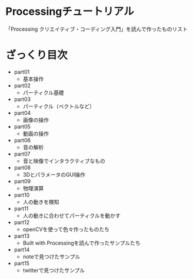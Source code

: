 # Processingチュートリアル
「Processing クリエイティブ・コーディング入門」を読んで作ったものリスト

# ざっくり目次
* part01
  * 基本操作
* part02
  * パーティクル基礎
* part03
  * パーティクル（ベクトルなど）
* part04
  * 画像の操作
* part05
  * 動画の操作
* part06
  * 音の解析
* part07
  * 音と映像でインタラクティブなもの
* part08
  * 3DとパラメータのGUI操作
* part09
  * 物理演算
* part10
  * 人の動きを検知
* part11
  * 人の動きに合わせてパーティクルを動かす
* part12
  * openCVを使って色々作ったものたち
* part13
  * Built with Processingを読んで作ったサンプルたち
* part14
  * noteで見つけたサンプル
* part15
  * twitterで見つけたサンプル